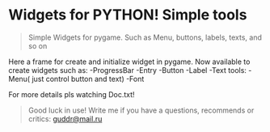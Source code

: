 # Widgets for PYTHON! Simple tools

>Simple Widgets for pygame. Such as Menu, buttons, labels, texts, and so on

Here a frame for create and initialize widget in pygame.
Now available to create widgets such as:
-ProgressBar
-Entry
-Button
-Label
-Text
tools:
-Menu( just control button and text)
-Font

For more details pls watching Doc.txt!

>Good luck in use! Write me if you have a questions, recommends or critics: guddr@mail.ru
